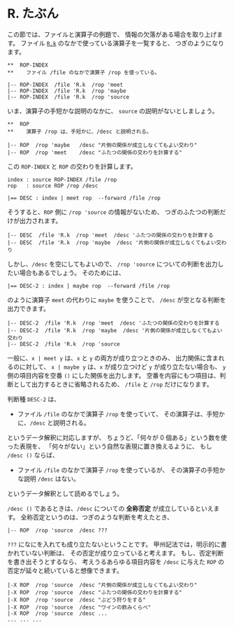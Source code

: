 # R. たぶん


この節では、ファイルと演算子の例題で、
情報の欠落がある場合を取り上げます。
ファイル [`R.k`][R.k] のなかで使っている演算子を一覧すると、
つぎのようになります。

```text
**  ROP-INDEX
**    ファイル /file のなかで演算子 /rop を使っている。

|-- ROP-INDEX  /file 'R.k  /rop 'meet
|-- ROP-INDEX  /file 'R.k  /rop 'maybe
|-- ROP-INDEX  /file 'R.k  /rop 'source
```

いま、演算子の手短かな説明のなかに、
`source` の説明がないとしましょう。

```text
**  ROP
**    演算子 /rop は、手短かに、/desc と説明される。

|-- ROP  /rop 'maybe   /desc "片側の関係が成立しなくてもよい交わり"
|-- ROP  /rop 'meet    /desc "ふたつの関係の交わりを計算する"
```

この `ROP-INDEX` と `ROP` の交わりを計算します。

```text
index : source ROP-INDEX /file /rop
rop   : source ROP /rop /desc

|== DESC : index | meet rop  --forward /file /rop
```

そうすると、`ROP` 側に `/rop 'source` の情報がないため、
つぎのふたつの判断だけが出力されます。

```text
|-- DESC  /file 'R.k  /rop 'meet  /desc 'ふたつの関係の交わりを計算する
|-- DESC  /file 'R.k  /rop 'maybe  /desc '片側の関係が成立しなくてもよい交わり
```

しかし、`/desc` を空にしてもよいので、
`/rop 'source` についての判断を出力したい場合もあるでしょう。
そのためには、

```text
|== DESC-2 : index | maybe rop  --forward /file /rop
```

のように演算子 `meet` の代わりに `maybe` を使うことで、
`/desc` が空となる判断を出力できます。

```text
|-- DESC-2  /file 'R.k  /rop 'meet  /desc 'ふたつの関係の交わりを計算する
|-- DESC-2  /file 'R.k  /rop 'maybe  /desc '片側の関係が成立しなくてもよい交わり
|-- DESC-2  /file 'R.k  /rop 'source
```

一般に、`x | meet y` は、`x` と `y` の両方が成り立つときのみ、
出力関係に含まれるのに対して、
`x | maybe y` は、`x` が成り立つけど `y` が成り立たない場合も、
`y` 側の項目内容を空番 `()` にした関係を出力します。
空番を内容にもつ項目は、判断として出力するときに省略されるため、
`/file` と `/rop` だけになります。

判断種 `DESC-2` は、

 - ファイル `/file` のなかで演算子 `/rop` を使っていて、
   その演算子は、手短かに、`/desc` と説明される。

というデータ解釈に対応しますが、
ちょうど、「何々が 0 個ある」という数を使った表現を、
「何々がない」という自然な表現に置き換えるように、
もし `/desc ()` ならば、

 - ファイル `/file` のなかで演算子 `/rop` を使っているが、
   その演算子の手短かな説明 `/desc` はない。

というデータ解釈として読めるでしょう。

`/desc ()` であるときは、`/desc` についての
**全称否定** が成立しているといえます。
全称否定というのは、つぎのような判断を考えたとき、

```text
|-- ROP  /rop 'source  /desc ???
```

`???` になにを入れても成り立たないということです。
甲州記法では，明示的に書かれていない判断は、
その否定が成り立っていると考えます。
もし、否定判断を書き出そうとするなら、
考えうるあらゆる項目内容を `/desc` に与えた
`ROP` の否定が延々と続いていると想像できます。

```text
|-X ROP  /rop 'source  /desc "片側の関係が成立しなくてもよい交わり"
|-X ROP  /rop 'source  /desc "ふたつの関係の交わりを計算する"
|-X ROP  /rop 'source  /desc "ぶどう狩りをする"
|-X ROP  /rop 'source  /desc "ワインの飲みくらべ"
|-X ROP  /rop 'source  /desc ...
... ... ...
```


[R.k]:   ../R/R.k

